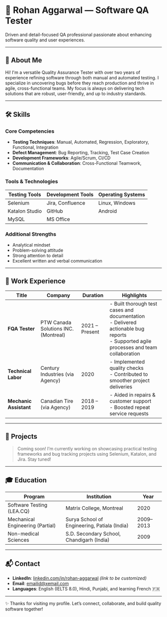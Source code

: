 # 👋 Rohan Aggarwal — Software QA Tester

Driven and detail-focused QA professional passionate about enhancing software quality and user experiences.

---

## 🌟 About Me

Hi! I'm a versatile Quality Assurance Tester with over two years of experience refining software through both manual and automated testing. I specialize in uncovering bugs before they reach production and thrive in agile, cross-functional teams. My focus is always on delivering tech solutions that are robust, user-friendly, and up to industry standards.

---

## 🛠️ Skills

### Core Competencies
- **Testing Techniques**: Manual, Automated, Regression, Exploratory, Functional, Integration
- **Defect Management**: Bug Reporting, Tracking, Test Case Creation
- **Development Frameworks**: Agile/Scrum, CI/CD
- **Communication & Collaboration**: Cross-Functional Teamwork, Documentation

### Tools & Technologies
| Testing Tools    | Development Tools  | Operating Systems |
|------------------|--------------------|-------------------|
| Selenium         | Jira, Confluence   | Linux, Windows    |
| Katalon Studio   | GitHub             | Android           |
| MySQL            | MS Office          |                   |

### Additional Strengths
- Analytical mindset
- Problem-solving attitude
- Strong attention to detail
- Excellent written and verbal communication

---

## 💼 Work Experience

| Title                  | Company                             | Duration         | Highlights                                                                 |
|------------------------|-------------------------------------|------------------|---------------------------------------------------------------------------|
| **FQA Tester**         | PTW Canada Solutions INC. (Montreal) | 2021 – Present   | - Built thorough test cases and documentation<br>- Delivered actionable bug reports<br>- Supported agile processes and team collaboration |
| **Technical Labor**    | Century Industries (via Agency)     | 2020             | - Implemented quality checks<br>- Contributed to smoother project deliveries |
| **Mechanic Assistant** | Canadian Tire (via Agency)          | 2018 – 2019      | - Aided in repairs & customer support<br>- Boosted repeat service requests |

---

## 📂 Projects

> Coming soon! I’m currently working on showcasing practical testing frameworks and bug tracking projects using Selenium, Katalon, and Jira. Stay tuned!

---

## 🎓 Education

| Program                              | Institution                                       | Year       |
|-------------------------------------|--------------------------------------------------|------------|
| Software Testing (LEA.CQ)           | Matrix College, Montreal                         | 2020       |
| Mechanical Engineering (Partial)    | Surya School of Engineering, Patiala (India)     | 2009–2013  |
| Non-medical Sciences                | S.D. Secondary School, Chandigarh (India)        | 2009       |

---

## 📬 Contact

- **LinkedIn**: [linkedin.com/in/rohan-aggarwal](https://www.linkedin.com/in/rohan-aggarwal) *(link to be customized)*  
- **Email**: emailid@xemail.com  
- **Languages**: English (IELTS 8.0), Hindi, Punjabi, and learning French 🇫🇷  

---

✨ Thanks for visiting my profile. Let’s connect, collaborate, and build quality software together!
